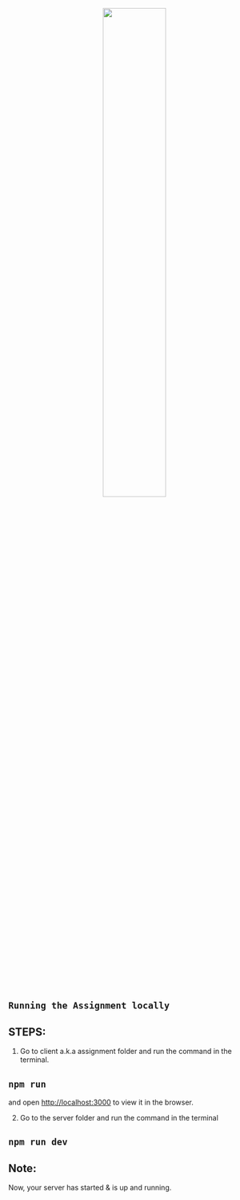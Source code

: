 <p align="center"> <img src="https://5dassign.s3.ap-south-1.amazonaws.com/Screenshot+2023-12-18+at+9.13.29+AM.png" width="50%" height="50%" /> </p>


## `Running the Assignment locally`

## STEPS:
1. Go to client a.k.a assignment folder and run the command in the terminal.
##  `npm run`
and open [http://localhost:3000](htp://localhost:3000) to view it in the browser.

2. Go to the server folder and run the command in the terminal
## `npm run dev`

## Note: 
Now, your server has started & is up and running.
